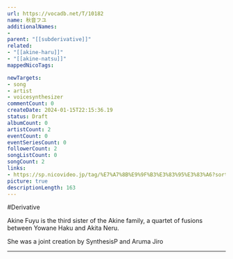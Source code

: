 ```yaml
---
url: https://vocadb.net/T/10182
name: 秋音フユ
additionalNames: 
- 
parent: "[[subderivative]]"
related:
- "[[akine-haru]]"
- "[[akine-natsu]]"
mappedNicoTags:

newTargets:
- song
- artist
- voicesynthesizer
commentCount: 0
createDate: 2024-01-15T22:15:36.19
status: Draft
albumCount: 0
artistCount: 2
eventCount: 0
eventSeriesCount: 0
followerCount: 2
songListCount: 0
songCount: 2
links: 
- https://sp.nicovideo.jp/tag/%E7%A7%8B%E9%9F%B3%E3%83%95%E3%83%A6?sort=f&order=d&f_range=0&l_range=0&genre=
picture: true
descriptionLength: 163
---
```


#Derivative

Akine Fuyu is the third sister of the Akine family, a quartet of fusions between Yowane Haku and Akita Neru.

She was a joint creation by SynthesisP and Aruma Jiro

---

